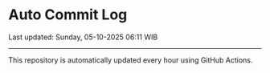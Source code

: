 # Auto Commit Log

Last updated: Sunday, 05-10-2025 06:11 WIB

---

This repository is automatically updated every hour using GitHub Actions.
